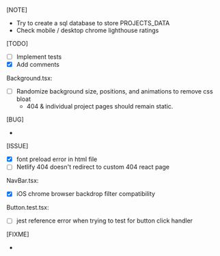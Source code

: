 [NOTE]

- Try to create a sql database to store PROJECTS_DATA
- Check mobile / desktop chrome lighthouse ratings

[TODO]

- [ ] Implement tests
- [x] Add comments

Background.tsx:

- [ ] Randomize background size, positions, and animations to remove css bloat
  - 404 & individual project pages should remain static.

[BUG]

-

[ISSUE]

- [x] font preload error in html file
- [ ] Netlify 404 doesn't redirect to custom 404 react page

NavBar.tsx:

- [x] iOS chrome browser backdrop filter compatibility

Button.test.tsx:

- [ ] jest reference error when trying to test for button click handler

[FIXME]

-

